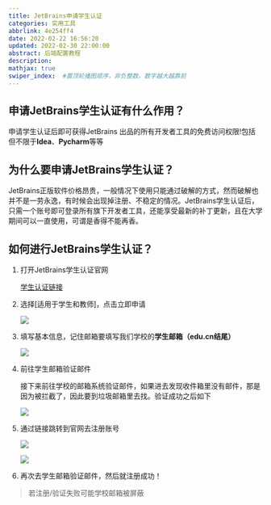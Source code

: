 ```yaml
---
title: JetBrains申请学生认证
categories: 实用工具
abbrlink: 4e254ff4
date: 2022-02-22 16:56:20
updated: 2022-02-30 22:00:00
abstract: 后端配置教程
description: 
mathjax: true
swiper_index:  #置顶轮播图顺序，非负整数，数字越大越靠前
---
```


## **申请JetBrains学生认证有什么作用？**

申请学生认证后即可获得JetBrains 出品的所有开发者工具的免费访问权限!包括但不限于**Idea**、**Pycharm**等等

## **为什么要申请JetBrains学生认证？**

JetBrains正版软件价格昂贵，一般情况下使用只能通过破解的方式，然而破解也并不是一劳永逸，有时候会出现掉注册、不稳定的情况。JetBrains学生认证后，只需一个账号即可登录所有旗下开发者工具，还能享受最新的补丁更新，且在大学期间可以一直使用，可谓是香得不能再香。

## **如何进行JetBrains学生认证？**

1. 打开JetBrains学生认证官网

   [学生认证链接](https://www.jetbrains.com/zh-cn/community/education/#students)

2. 选择\[适用于学生和教师\]，点击立即申请

   ![](https://baozi-blog.oss-cn-shenzhen.aliyuncs.com/images/20220301163614.png)

3. 填写基本信息，记住邮箱要填写我们学校的**学生邮箱（edu.cn结尾）**

   ![](https://baozi-blog.oss-cn-shenzhen.aliyuncs.com/images/20220301163646.png)

4. 前往学生邮箱验证邮件

   ​	接下来前往学校的邮箱系统验证邮件，如果进去发现收件箱里没有邮件，那是因为被拦截了，因此要到垃圾邮箱里去找。
   ​	验证成功之后如下

   ![](https://baozi-blog.oss-cn-shenzhen.aliyuncs.com/images/202203011651408.jpg)

5. 通过链接跳转到官网去注册账号

   ![](https://baozi-blog.oss-cn-shenzhen.aliyuncs.com/images/202203011652563.png)

   ![](https://baozi-blog.oss-cn-shenzhen.aliyuncs.com/images/202203011652631.png)

6. 再次去学生邮箱验证邮件，然后就注册成功！

> 若注册/验证失败可能学校邮箱被屏蔽
